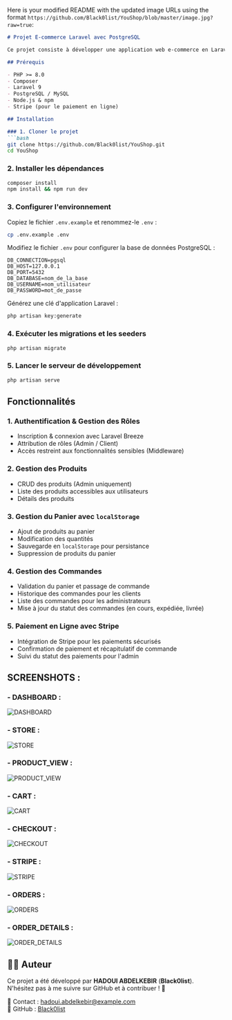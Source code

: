 Here is your modified README with the updated image URLs using the format `https://github.com/Black0list/YouShop/blob/master/image.jpg?raw=true`:

```markdown
# Projet E-commerce Laravel avec PostgreSQL

Ce projet consiste à développer une application web e-commerce en Laravel avec une base de données PostgreSQL. Il comprend l'authentification, la gestion des rôles, la gestion des produits, l'ajout au panier avec `localStorage` et la gestion des commandes avec paiement en ligne via Stripe.

## Prérequis

- PHP >= 8.0
- Composer
- Laravel 9
- PostgreSQL / MySQL
- Node.js & npm
- Stripe (pour le paiement en ligne)

## Installation

### 1. Cloner le projet
```bash
git clone https://github.com/Black0list/YouShop.git
cd YouShop
```

### 2. Installer les dépendances
```bash
composer install
npm install && npm run dev
```

### 3. Configurer l'environnement
Copiez le fichier `.env.example` et renommez-le `.env` :
```bash
cp .env.example .env
```

Modifiez le fichier `.env` pour configurer la base de données PostgreSQL :
```env
DB_CONNECTION=pgsql
DB_HOST=127.0.0.1
DB_PORT=5432
DB_DATABASE=nom_de_la_base
DB_USERNAME=nom_utilisateur
DB_PASSWORD=mot_de_passe
```

Générez une clé d'application Laravel :
```bash
php artisan key:generate
```

### 4. Exécuter les migrations et les seeders
```bash
php artisan migrate 
```

### 5. Lancer le serveur de développement
```bash
php artisan serve
```

## Fonctionnalités

### 1. Authentification & Gestion des Rôles
- Inscription & connexion avec Laravel Breeze
- Attribution de rôles (Admin / Client)
- Accès restreint aux fonctionnalités sensibles (Middleware)

### 2. Gestion des Produits
- CRUD des produits (Admin uniquement)
- Liste des produits accessibles aux utilisateurs
- Détails des produits

### 3. Gestion du Panier avec `localStorage`
- Ajout de produits au panier
- Modification des quantités
- Sauvegarde en `localStorage` pour persistance
- Suppression de produits du panier

### 4. Gestion des Commandes
- Validation du panier et passage de commande
- Historique des commandes pour les clients
- Liste des commandes pour les administrateurs
- Mise à jour du statut des commandes (en cours, expédiée, livrée)

### 5. Paiement en Ligne avec Stripe
- Intégration de Stripe pour les paiements sécurisés
- Confirmation de paiement et récapitulatif de commande
- Suivi du statut des paiements pour l'admin


## SCREENSHOTS :
### - DASHBOARD :
![DASHBOARD](https://github.com/Black0list/YouShop/blob/master/Conception/Images/dashboard.png?raw=true)

### - STORE :
![STORE](https://github.com/Black0list/YouShop/blob/master/Conception/Images/store.png?raw=true)

### - PRODUCT_VIEW :
![PRODUCT_VIEW](https://github.com/Black0list/YouShop/blob/master/Conception/Images/product_view.png?raw=true)

### - CART :
![CART](https://github.com/Black0list/YouShop/blob/master/Conception/Images/cart.png?raw=true)

### - CHECKOUT :
![CHECKOUT](https://github.com/Black0list/YouShop/blob/master/Conception/Images/ordering.png?raw=true)

### - STRIPE :
![STRIPE](https://github.com/Black0list/YouShop/blob/master/Conception/Images/stripe.png?raw=true)

### - ORDERS :
![ORDERS](https://github.com/Black0list/YouShop/blob/master/Conception/Images/orders.png?raw=true)

### - ORDER_DETAILS :
![ORDER_DETAILS](https://github.com/Black0list/YouShop/blob/master/Conception/Images/ordered_products.png?raw=true)

## 👨‍💻 Auteur

Ce projet a été développé par **HADOUI ABDELKEBIR** (**Black0list**).  
N'hésitez pas à me suivre sur GitHub et à contribuer ! 🚀

📧 Contact : hadoui.abdelkebir@example.com  
🔗 GitHub : [Black0list](https://github.com/Black0list)
```

